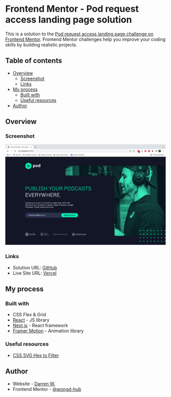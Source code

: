 # Frontend Mentor - Pod request access landing page solution

This is a solution to the [Pod request access landing page challenge on Frontend Mentor](https://www.frontendmentor.io/challenges/pod-request-access-landing-page-eyTmdkLSG). Frontend Mentor challenges help you improve your coding skills by building realistic projects. 

## Table of contents

- [Overview](#overview)
  - [Screenshot](#screenshot)
  - [Links](#links)
- [My process](#my-process)
  - [Built with](#built-with)
  - [Useful resources](#useful-resources)
- [Author](#author)

## Overview

### Screenshot

![](./static/assets/ScreenShot2022-02-13at3.21.11pm.png)

### Links

- Solution URL: [GitHub](https://github.com/wongd-hub/fm-pod-landing-page)
- Live Site URL: [Vercel](https://fm-pod-landing-page-ppehmin96-wongd-hub.vercel.app/)

## My process

### Built with

- CSS Flex & Grid
- [React](https://reactjs.org/) - JS library
- [Next.js](https://nextjs.org/) - React framework
- [Framer Motion](https://www.framer.com/docs/) - Animation library

### Useful resources

- [CSS SVG Hex to Filter](https://codepen.io/sosuke/pen/Pjoqqp)
## Author

- Website - [Darren W.](https://github.com/wongd-hub/)
- Frontend Mentor - [@wongd-hub](https://www.frontendmentor.io/profile/wongd-hub)
